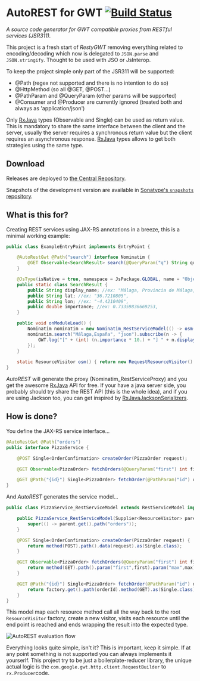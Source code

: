# AutoREST for GWT [![Build Status](https://travis-ci.org/intendia-oss/autorest-gwt.svg)](https://travis-ci.org/intendia-oss/autorest-gwt)

*A source code generator for GWT compatible proxies from RESTful services (JSR311).*

This project is a fresh start of *RestyGWT* removing everything related to
encoding/decoding which now is delegated to ``JSON.parse`` and
``JSON.stringify``. Thought to be used with JSO or JsInterop.

To keep the project simple only part of the JSR311 will be supported:
* @Path (regex not supported and there is no intention to do so)
* @HttpMethod (so all @GET, @POST...)
* @PathParam and @QueryParam (other params will be supported)
* @Consumer and @Producer are currently ignored (treated both and always as 'application/json')

Only [RxJava][rxjava] types (Observable and Single) can be used as return value.
This is mandatory to share the same interface between the client and the server,
usually the server requires a synchronous return value but the client requires
an asynchronous response. [RxJava][rxjava] types allows to get both strategies
using the same type.

## Download

Releases are deployed to [the Central Repository][dl].

Snapshots of the development version are available in [Sonatype's `snapshots` repository][snap].

## What is this for?

Creating REST services using JAX-RS annotations in a breeze, this is a minimal working example:

```java
public class ExampleEntryPoint implements EntryPoint {

    @AutoRestGwt @Path("search") interface Nominatim {
        @GET Observable<SearchResult> search(@QueryParam("q") String query, @QueryParam("format") String format);
    }

    @JsType(isNative = true, namespace = JsPackage.GLOBAL, name = "Object")
    public static class SearchResult {
        public String display_name; //ex: "Málaga, Provincia de Málaga, Andalusia, Spain",
        public String lat; //ex: "36.7210805",
        public String lon; //ex: "-4.4210409",
        public double importance; //ex: 0.73359836669253,
    }

    public void onModuleLoad() {
        Nominatim nominatim = new Nominatim_RestServiceModel(() -> osm());
        nominatim.search("Málaga,España", "json").subscribe(n -> {
            GWT.log("[" + (int) (n.importance * 10.) + "] " + n.display_name + " (" + n.lon + "," + n.lat + ")");
        });
    }
    
    static ResourceVisitor osm() { return new RequestResourceVisitor().path("http://nominatim.openstreetmap.org/"); }
}
```

*AutoREST* will generate the proxy (Nominatim_RestServiceProxy) and you get the
awesome [RxJava][rxjava] API for free. If your have a java server side, you
probably should try share the REST API (this is the whole idea), and if you are
using Jackson too, you can get inspired by [RxJavaJacksonSerializers][jackson].

## How is done?

You define the JAX-RS service interface...

```java
@AutoRestGwt @Path("orders")
public interface PizzaService {

    @POST Single<OrderConfirmation> createOrder(PizzaOrder request);

    @GET Observable<PizzaOrder> fetchOrders(@QueryParam("first") int first, @QueryParam("max") int max);

    @GET @Path("{id}") Single<PizzaOrder> fetchOrder(@PathParam("id") orderId);
}
```

And *AutoREST* generates the service model...

```java
public class PizzaService_RestServiceModel extends RestServiceModel implements PizzaService {

    public PizzaService_RestServiceModel(Supplier<ResourceVisitor> parent) {
        super(() -> parent.get().path("orders"));
    }

    @POST Single<OrderConfirmation> createOrder(PizzaOrder request) {
        return method(POST).path().data(request).as(Single.class);
    }

    @GET Observable<PizzaOrder> fetchOrders(@QueryParam("first") int first, @QueryParam("max") int max) {
        return method(GET).path().param("first",first).param("max",max).as(Observable.class);
    }

    @GET @Path("{id}") Single<PizzaOrder> fetchOrder(@PathParam("id") orderId) {
        return factory.get().path(orderId).method(GET).as(Single.class);
    }
}
```

This model map each resource method call all the way back to the root ``ResourceVisitor`` factory,
create a new visitor, visits each resource until the end point is reached and ends wrapping the result
into the expected type.

![AutoREST evaluation flow](https://github.com/intendia-oss/autorest-gwt/raw/master/autorest-flow.gif)

Everything looks quite simple, isn't it? This is important, keep it simple. If
at any point something is not supported you can always implements it yourserlf.
This project try to be just a boilerplate-reducer library, the unique actual
logic is the ``com.google.gwt.http.client.RequestBuilder`` to ``rx.Producer``code.



 [dl]: https://search.maven.org/#search%7Cga%7C1%7Cg%3A%22com.intendia.gwt.autorest%22%20AND%20a%3A%22autorest-gwt%22
 [snap]: https://oss.sonatype.org/content/repositories/snapshots/
 [jackson]: https://gist.github.com/ibaca/71be7c73d8619d11182807b871c5975c
 [rxjava]: https://github.com/ReactiveX/RxJava

